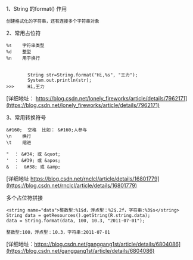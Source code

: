 
1、String 的format() 作用
```
创建格式化的字符串，还有连接多个字符串对象

```
2、常用占位符
```
%s    字符串类型
%d    整型
%n    用于换行


	    String str=String.format("Hi,%s", "王力");
	    System.out.println(str);
>>>	    Hi,王力
```

[详细地址： https://blog.csdn.net/lonely_fireworks/article/details/7962171](https://blog.csdn.net/lonely_fireworks/article/details/7962171)

3、常用转换符号
```
&#160;  空格  比如： &#160;人参与
\n    换行
\t    缩进

"  ： &#34; 或 &quot; 
'  ： &#39; 或 &apos;
&  ：  &#38; 或 &amp;
```
[详细地址 https://blog.csdn.net/rnclcl/article/details/16801779](https://blog.csdn.net/rnclcl/article/details/16801779)

多个占位符拼接
```
<string name="data">整数型:%1$d，浮点型：%2$.2f，字符串:%3$s</string>
String data = getResources().getString(R.string.data);
data = String.format(data, 100, 10.3, "2011-07-01");

整数型:100，浮点型：10.3，字符串:2011-07-01
```
[详细地址：https://blog.csdn.net/ganggang1st/article/details/6804086](https://blog.csdn.net/ganggang1st/article/details/6804086)
